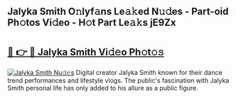 ## Jalyka Smith O𝚗lyf𝚊ns Le𝚊𝚔ed N𝚞𝚍es - Part-oid Ph𝚘tos Vi𝚍eo - H𝚘t Part Le𝚊𝚔s jE9Zx

# <h2><a href="http://hf77hxd.feru.top/?c=Jalyka+Smith">🔗 👉 🔴 Jalyka Smith Vi𝚍𝚎o Ph𝚘t𝚘𝚜</a></h2>

[![Jalyka Smith Nu𝚍𝚎s](https://i.imgur.com/0TWrTi3.gif)](http://hf77hxd.feru.top/?c=Jalyka+Smith)
Digital creator Jalyka Smith known for their dance trend performances and lifestyle vlogs. The public's fascination with Jalyka Smith personal life has only added to his allure as a public figure. 
